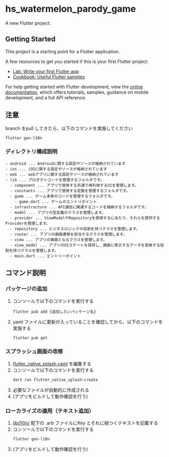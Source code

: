 # hs_watermelon_parody_game

A new Flutter project.

## Getting Started

This project is a starting point for a Flutter application.

A few resources to get you started if this is your first Flutter project:

- [Lab: Write your first Flutter app](https://docs.flutter.dev/get-started/codelab)
- [Cookbook: Useful Flutter samples](https://docs.flutter.dev/cookbook)

For help getting started with Flutter development, view the
[online documentation](https://docs.flutter.dev/), which offers tutorials,
samples, guidance on mobile development, and a full API reference.

## 注意
branch をpull してきたら、以下のコマンドを実施してください
```
flutter gen-l10n 
```


### ディレクトリ構成説明

```text
- android ... Androidに関する設定やソースが格納されています
- ios ... iOSに関する設定やソースが格納されています
- web ... webアプリに関する設定やソースが格納されています
- lib ... プロダクトコードを管理するフォルダです。
  - component ... アプリで使用する共通で再利用するUIを管理します。
  - constants ... アプリで使用する定数を管理するフォルダです。
  - game ... ゲーム本体のコードを管理するフォルダです。
    - game.dart ... ゲームのエントリポイント
  - infrastructure ... API通信に関連するコードを格納するフォルダです。
  - model ... アプリの型定義のクラスを管理します。
  - provider ... ViewModelやRepositoryを使用するにあたり、それらを提供するProviderを管理します。
  - repository ... ビジネスロジックの役割を持つクラスを管理します。
  - router ... アプリの画面遷移を担当するクラスを管理します。
  - view ... アプリの画面となるクラスを管理します。
  - view_model ... アプリのUIステートを保持し、画面に表示するデータを変換する役割を持つクラスを管理します。
  - main.dart ... エントリーポイント
```
## コマンド説明

### パッケージの追加
1. コンソールで以下のコマンドを実行する
    ```
    flutter pub add {追加したいパッケージ名}
    ```
1. yaml ファイルに更新が入っていることを確認してから、以下のコマンドを実施する
    ```
    flutter pub get
    ```

### スプラッシュ画面の改修
1. [flutter_native_splash.yaml](flutter_native_splash.yaml) を編集する
1. コンソールで以下のコマンドを実行する
    ```
    dart run flutter_native_splash:create
    ```
1. 必要なファイルが自動的に作成される
1. (アプリをビルドして動作確認を行う)

### ローカライズの適用（テキスト追加）
1. [lib/l10n/](lib/l10n/) 配下の .arb ファイルにKey とそれに紐つくテキストを記載する
1. コンソールで以下のコマンドを実行する
    ```
    flutter gen-l10n 
    ```
1. (アプリをビルドして動作確認を行う)